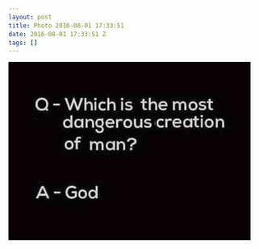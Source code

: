 ```yaml
---
layout: post
title: Photo 2016-08-01 17:33:51
date: 2016-08-01 17:33:51 Z
tags: []
---
```

![](/media/2016/08/148305344584.jpg)
